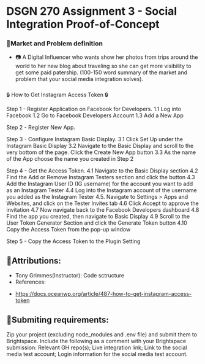 # DSGN 270 Assignment 3 - Social Integration Proof-of-Concept

### :pushpin:Market and Problem definition
-  :camera: A Digital Influencer who wants show her photos from trips around the world to her new blog about traveling so she can get more visibility to get some  paid patership.
(100-150 word summary of the market and problem that your social media integration solves).
### 


:lock: How to Get Instagram Access Token :lock:

Step 1 - Register Application on Facebook for Developers. 
          1.1 Log into Facebook
          1.2 Go to Facebook Developers Account 
          1.3 Add a New App

Step 2 - Register New App. 

Step 3 - Configure Instagram Basic Display.
          3.1 Click Set Up under the Instagram Basic Display
          3.2 Navigate to the Basic Display and scroll to the very bottom of the page. Click the Create New App button
          3.3 As the name of the App choose the name you created in Step 2

Step 4 - Get the Access Token.
          4.1 Navigate to the Basic Display section
          4.2 Find the Add or Remove Instagram Testers section and click the button
          4.3 Add the Instagram User ID (IG username) for the account you want to add as an Instagram Tester
          4.4 Log into the Instagram account of the username you added as the Instagram Tester
          4.5. Navigate to Settings > Apps and Websites, and click on the Tester Invites tab
          4.6 Click Accept to approve the invitation
          4.7 Now navigate back to the Facebook Developers dashboard
          4.8 Find the app you created, then navigate to Basic Display
          4.9 Scroll to the User Token Generator Section and click the Generate Token button
          4.10 Copy the Access Token from the pop-up window

Step 5 - Copy the Access Token to the Plugin Setting


## :pushpin:Attributions:
* Tony Grimmes(Instructor): Code sctructure
* References:
- https://docs.oceanwp.org/article/487-how-to-get-instagram-access-token

## :pushpin:Submiting requirements:
Zip your project (excluding node_modules and .env file) and submit them to Brightspace.
Include the following as a comment with your Brightspace submission:
Relevant GH repo(s);
Live integration link;
Link to the social media test account;
Login information for the social media test account.
